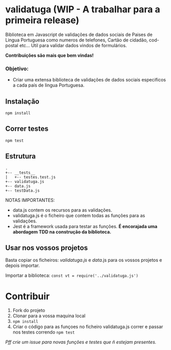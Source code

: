 # validatuga (WIP - A trabalhar para a primeira release)

Biblioteca em Javascript de validações de dados sociais de Paises de Lingua Portuguesa como numeros de telefones, Cartão de cidadão, cod-postal etc...
Util para validar dados vindos de formulários.

**Contribuições são mais que bem vindas!**

### Objetivo: 
- Criar uma extensa biblioteca de validações de dados sociais especificos a cada país de lingua Portuguesa.


## Instalação

`npm install`

## Correr testes

`npm test`

## Estrutura

```
.
+-- __tests__
|   +-- testes.test.js
+-- validatuga.js
+-- data.js
+-- testData.js

```
NOTAS IMPORTANTES:
- data.js contem os recursos para as validações.
- validatuga.js é o ficheiro que contem todas as funções para as validações.
- Jest é a framework usada para testar as funções. **É encorajada uma abordagem TDD na construção da biblioteca.**

## Usar nos vossos projetos
Basta copiar os ficheiros:
*validatuga.js* e *data*.js para os vossos projetos e depois importar.

Importar a biblioteca: 
`const vt = require('../validatuga.js')`

# Contribuir

1. Fork do projeto
2. Clonar para a vossa maquina local
3. `npm install`
4. Criar o código para as funçoes no ficheiro validatuga.js correr e passar nos testes correndo `npm test`

*Pff crie um issue para novas funções e testes que ñ estejam presentes.*
